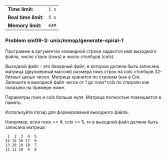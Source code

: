 |                      |       |
|----------------------|-------|
| **Time limit:**      | `1 s` |
| **Real time limit:** | `5 s` |
| **Memory limit:**    | `64M` |


### Problem sm09-3: unix/mmap/generate-spiral-1

Программе в аргументах командной строки задаются имя выходного файла, число строк (rows) и число
столбцов (cols).

Выходной файл - это бинарный файл, в котором должна быть записана матрица (двухмерный массив)
размера rows строк на cols столбцов 32-битных целых чисел. Матрица хранится по строкам (как в Си).
Запишите в выходной файл числа от 1 до rows*cols по спирали как показано на примере ниже.

Параметры rows и cols больше нуля. Матрица полностью помещается в память.

Используйте mmap для формирования выходного файла.

Например, если rows == 4, cols == 5, то в выходной файл должна быть записана матрица:

    
    
     1  2  3  4  5
    14 15 16 17  6
    13 20 19 18  7
    12 11 10  9  8

